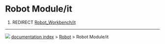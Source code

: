 # Robot Module/it
1.  REDIRECT [Robot_Workbench/it](Robot_Workbench/it.md)



---
![](images/Button_right.svg) [documentation index](../README.md) > [Robot](Robot_Workbench.md) > Robot Module/it
